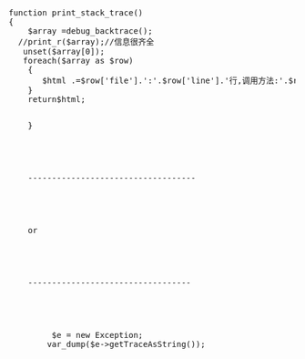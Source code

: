 <pre class="prettyprint lang-js linenums">function print_stack_trace()
{
    $array =debug_backtrace();
  //print_r($array);//信息很齐全
   unset($array[0]);
   foreach($array as $row)
    {
       $html .=$row['file'].':'.$row['line'].'行,调用方法:'.$row['function']."&lt;p&gt;";
    }
    return$html;
<p>
	}
</p>

<p>
	-----------------------------------
</p>

<p>
	or
</p>

<p>
	----------------------------------
</p>

<p>
	&nbsp; &nbsp; &nbsp;$e = new Exception;
&nbsp; &nbsp; &nbsp; &nbsp; var_dump($e-&gt;getTraceAsString());
</p>
</pre>